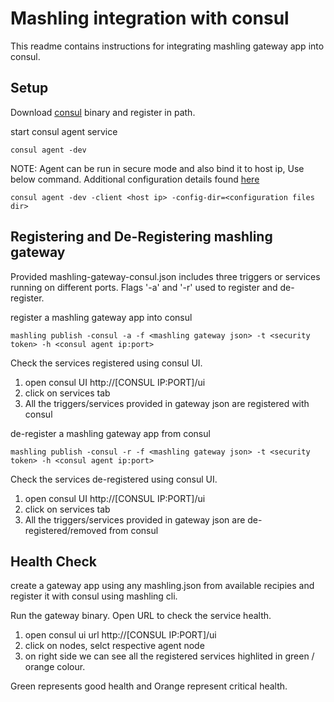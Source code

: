 # Mashling integration with consul

This readme contains instructions for integrating mashling gateway app into consul.

## Setup
Download [consul](https://www.consul.io/downloads.html) binary and register in path.

start consul agent service
```
consul agent -dev
```
NOTE: Agent can be run in secure mode and also bind it to host ip, Use below command. Additional configuration details found [here](https://www.consul.io/docs/guides/acl.html)

```
consul agent -dev -client <host ip> -config-dir=<configuration files dir>
```

## Registering and De-Registering mashling gateway

Provided mashling-gateway-consul.json includes three triggers or services running on different ports.
Flags '-a' and '-r' used to register and de-register.

register a mashling gateway app into consul
```
mashling publish -consul -a -f <mashling gateway json> -t <security token> -h <consul agent ip:port>
```

Check the services registered using consul UI.
1) open consul UI http://[CONSUL IP:PORT]/ui
2) click on services tab
3) All the triggers/services provided in gateway json are registered with consul


de-register a mashling gateway app from consul
```
mashling publish -consul -r -f <mashling gateway json> -t <security token> -h <consul agent ip:port>
```
Check the services de-registered using consul UI.
1) open consul UI http://[CONSUL IP:PORT]/ui
2) click on services tab
3) All the triggers/services provided in gateway json are de-registered/removed from consul

## Health Check
create a gateway app using any mashling.json from available recipies and register it with consul using mashling cli.

Run the gateway binary. Open URL to check the service health.
1) open consul ui url http://[CONSUL IP:PORT]/ui
2) click on nodes, selct respective agent node
3) on right side we can see all the registered services highlited in green / orange colour.

Green represents good health and Orange represent critical health.
